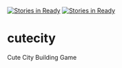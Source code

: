 [![Stories in Ready](https://badge.waffle.io/cutecity/cutecity.png?label=ready&title=Ready)](https://waffle.io/cutecity/cutecity)
[![Stories in Ready](https://badge.waffle.io/cutecity/cutecity.png?label=ready&title=Ready)](https://waffle.io/cutecity/cutecity)
# cutecity
Cute City Building Game
